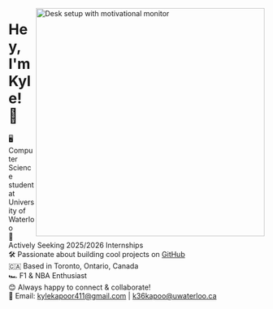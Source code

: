 <p align="left">
  <img src="https://images.unsplash.com/photo-1503437313881-503a91226402?q=80&w=2832&auto=format&fit=crop&ixlib=rb-4.0.3&ixid=M3wxMjA3fDB8MHxwaG90by1wYWdlfHx8fGVufDB8fHx8fA%3D%3D" width="450" alt="Desk setup with motivational monitor" align="right">
</p>

# Hey, I'm Kyle! 👋

🖥️ Computer Science student at University of Waterloo  
🚀 Actively Seeking 2025/2026 Internships  
🛠️ Passionate about building cool projects on [GitHub](https://github.com/kylekapoor?tab=repositories)  
🇨🇦 Based in Toronto, Ontario, Canada  
🏎️ F1 & NBA Enthusiast  
😊 Always happy to connect & collaborate!  
📧 Email: [kylekapoor411@gmail.com](mailto:kylekapoor411@gmail.com) | [k36kapoo@uwaterloo.ca](mailto:k36kapoo@uwaterloo.ca)
